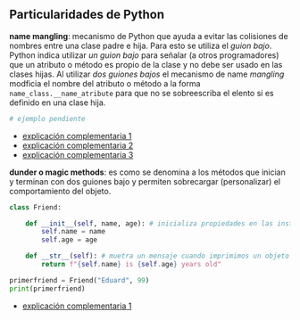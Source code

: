## Particularidades de Python 

**name mangling**: mecanismo de Python que ayuda a evitar las colisiones de nombres entre una clase padre e hija. Para esto se utiliza el *guion bajo*. Python indica utilizar *un guion bajo* para señalar (a otros programadores) que un atributo o método es propio de la clase y no debe ser usado en las clases hijas. Al utilizar  *dos guiones bajos* el mecanismo de name *mangling* modficia el nombre del atributo o método a la forma `name_class.__name_atribute` para que no se sobreescriba el elento si es definido en una clase hija.

```python
# ejemplo pendiente
```

- [explicación complementaria 1](https://www.youtube.com/watch?v=ALZmCy2u0jQ)
- [explicación complementaria 2](https://www.geeksforgeeks.org/name-mangling-in-python/)
- [explicación complementaria 3](https://medium.com/analytics-vidhya/python-name-mangling-and-how-to-use-underscores-e67b529f744f) 

**dunder o magic methods**: es como se denomina a los métodos que inician y terminan con dos guiones bajo y permiten sobrecargar (personalizar) el comportamiento del objeto.

```python
class Friend:

    def __init__(self, name, age): # inicializa propiedades en las instancias de la clase
        self.name = name
        self.age = age

    def __str__(self): # muetra un mensaje cuando imprimimos un objeto de la clase de forma directa
        return f"{self.name} is {self.age} years old"

primerfriend = Friend("Eduard", 99)
print(primerfriend)
```

- [explicación complementaria 1](https://www.geeksforgeeks.org/dunder-magic-methods-python/)

